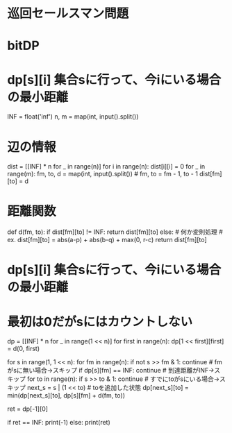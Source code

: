 # 巡回セールスマン問題
# bitDP
# dp[s][i]  集合sに行って、今iにいる場合の最小距離

INF = float('inf')
n, m = map(int, input().split())

# 辺の情報
dist = [[INF] * n for _ in range(n)]
for i in range(n):
    dist[i][i] = 0
for _ in range(m):
    fm, to, d = map(int, input().split())
    # fm, to = fm - 1, to - 1
    dist[fm][to] = d

# 距離関数
def d(fm, to):
    if dist[fm][to] != INF:
        return dist[fm][to]
    else:
        # 何か変則処理
        # ex. dist[fm][to] = abs(a-p) + abs(b-q) + max(0, r-c)
        return dist[fm][to]

# dp[s][i]  集合sに行って、今iにいる場合の最小距離
# 最初は0だがsにはカウントしない
dp = [[INF] * n for _ in range(1 << n)]
for first in range(n):
    dp[1 << first][first] = d(0, first)

for s in range(1, 1 << n):
    for fm in range(n):
        if not s >> fm & 1: continue    # fmがsに無い場合->スキップ
        if dp[s][fm] == INF: continue   # 到達距離がINF->スキップ
        for to in range(n):
            if s >> to & 1: continue    # すでにtoがsにいる場合->スキップ
            next_s = s | (1 << to)      # toを追加した状態
            dp[next_s][to] = min(dp[next_s][to], dp[s][fm] + d(fm, to))

ret = dp[-1][0]

if ret == INF:
    print(-1)
else:
    print(ret)